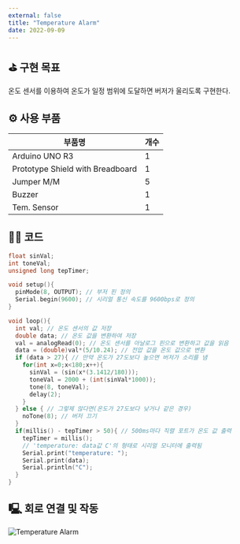 ```yaml
---
external: false
title: "Temperature Alarm"
date: 2022-09-09
---
```


## ⛳️ 구현 목표

온도 센서를 이용하여 온도가 일정 범위에 도달하면 버저가 울리도록 구현한다.

## ⚙️ 사용 부품

|부품명|개수|
|------|---|
|Arduino UNO R3| 1 |
|Prototype Shield with Breadboard| 1 |
|Jumper M/M| 5 |
|Buzzer| 1 |
|Tem. Sensor| 1 |

## 👨‍💻 코드

```cpp
float sinVal;
int toneVal;
unsigned long tepTimer;

void setup(){
  pinMode(8, OUTPUT); // 부저 핀 정의
  Serial.begin(9600); // 시리얼 통신 속도를 9600bps로 정의
}

void loop(){
  int val; // 온도 센서의 값 저장
  double data; // 온도 값을 변환하여 저장
  val = analogRead(0); // 온도 센서를 아날로그 핀으로 변환하고 값을 읽음
  data = (double)val*(5/10.24); // 전압 값을 온도 값으로 변환
  if (data > 27){ // 만약 온도가 27도보다 높으면 버저가 소리를 냄
    for(int x=0;x<180;x++){
      sinVal = (sin(x*(3.1412/180)));
      toneVal = 2000 + (int(sinVal*1000));
      tone(8, toneVal);
      delay(2);
    }
  } else { // 그렇제 않다면(온도가 27도보다 낮거나 같은 경우)
    noTone(8); // 버저 끄기
  }
  if(millis() - tepTimer > 50){ // 500ms마다 직렬 포트가 온도 값 출력
    tepTimer = millis();
    // 'temperature: data값 C'의 형태로 시리얼 모니터에 출력됨
    Serial.print("temperature: ");
    Serial.print(data);
    Serial.println("C");
  }
}
```

## 🖳 회로 연결 및 작동

![Temperature Alarm](/images/video/Temperature-Alarm.gif)
